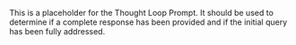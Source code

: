 This is a placeholder for the Thought Loop Prompt. It should be used to determine if a complete response has been provided
and if the initial query has been fully addressed.